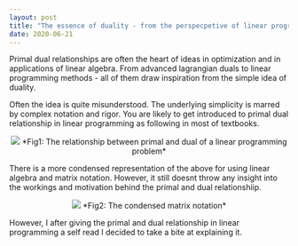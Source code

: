 ```yaml
---
layout: post
title: "The essence of duality - from the perspecpetive of linear programming"
date: 2020-06-21
---
```


Primal dual relationships are often the heart of ideas in optimization and in applications of linear algebra. From advanced lagrangian duals to linear programming methods - all of them draw inspiration from the simple idea of duality.

Often the idea is quite misunderstood. The underlying simplicity is marred by complex notation and rigor. You are likely to get introduced to primal dual relationship in linear programming as following in most of textbooks.
<p align="center">
  <img src="https://anurag14.github.io/blog_resources/2020-06-21/primal-and-dual-problem-16-638.jpg"/>
  *Fig1: The relationship between primal and dual of a linear programming problem*
</p>


There is a more condensed representation of the above for using linear algebra and matrix notation. However, it still doesnt throw any insight into the workings and motivation behind the primal and dual relationshiip.
<p align="center">
  <img src="https://anurag14.github.io/blog_resources/2020-06-21/matrix-primal-dual.png"/>
  *Fig2: The condensed matrix notation*
</p>

However, I after giving the primal and dual relationship in linear programming a self read I decided to take a bite at explaining it. 

